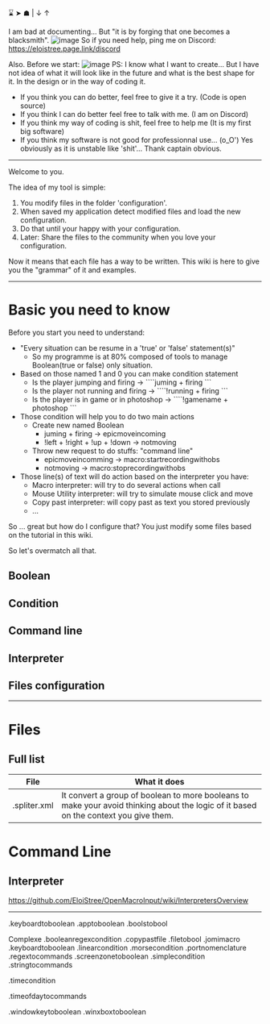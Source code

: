 ⌛ ➤ ☗ |  ↓ ↑

I am bad at documenting...
But "it is by forging that one becomes a blacksmith".
![image](https://user-images.githubusercontent.com/20149493/108693658-5f0af180-74fe-11eb-8316-79a332ea911f.png)
So if you need help, ping me on Discord:
https://eloistree.page.link/discord

Also. Before we start:
![image](https://user-images.githubusercontent.com/20149493/108714894-6dff9d00-751a-11eb-873a-1b5ff3075286.png)
PS: I know what I want to create... But I have not idea of what it will look like in the future and what is the best shape for it. In the design or in the way of coding it.
- If you think you can do better, feel free to give it a try. (Code is open source) 
- If you think I can do better feel free to talk with me.  (I am on Discord)
- If you think my way of coding is shit, feel free to help me (It is my first big software)
- If you think my software is not good for professionnal use... (o_O') Yes obviously as it is unstable like 'shit'... Thank captain obvious. 

------------------

Welcome to you. 

The idea of my tool is simple:
1. You modify files in the folder 'configuration'.
2. When saved my application detect modified files and load the new configuration.
3. Do that until your happy with your configuration.
4. Later: Share the files to the community when you love your configuration.

Now it means that each file has a way to be written. 
This wiki is here to give you the "grammar" of it and examples. 

----------------------------

# Basic you need to know
Before you start you need to understand:
- "Every situation can be resume in a 'true' or 'false' statement(s)"
  - So my programme is at 80% composed of tools to manage Boolean(true or false) only situation.
- Based on those named 1 and 0 you can make condition statement
  - Is the player jumping and firing ->  ````juming + firing ```
  - Is the player not running  and firing ->  ````!running + firing ```
  - Is the player is in game or in photoshop ->  ````!gamename + photoshop ```
- Those condition will help you to do two main actions
  - Create new named Boolean
    - juming + firing -> epicmoveincoming
    - !left + !right + !up + !down -> notmoving
  - Throw new request to do stuffs: "command line"
    - epicmoveincomming -> macro:startrecordingwithobs
    - notmoving -> macro:stoprecordingwithobs
- Those line(s) of text will do action based on the interpreter you have:
  - Macro interpreter: will try to do several actions when call
  - Mouse Utility interpreter: will try to simulate mouse click and move
  - Copy past interpreter: will copy past as text you stored previously
  - ...

So ... great but how do I configure that?
You just modify some files based on the tutorial in this wiki.

So let's overmatch all that.


## Boolean

## Condition

## Command line

## Interpreter

## Files configuration

----------------------

# Files
## Full list
|  File | What it does  |  
|---|---|
|  .spliter.xml | It convert a group of boolean to more booleans to make your avoid thinking about the logic of it based on the context you give them.  |  


# Command Line


## Interpreter

https://github.com/EloiStree/OpenMacroInput/wiki/InterpretersOverview


------------------

.keyboardtoboolean
.apptoboolean
.boolstobool

Complexe
.booleanregexcondition
.copypastfile
.filetobool
.jomimacro
.keyboardtoboolean
.linearcondition
.morsecondition
.portnomenclature
.regextocommands
.screenzonetoboolean
.simplecondition
.stringtocommands

.timecondition

.timeofdaytocommands

.windowkeytoboolean
.winxboxtoboolean